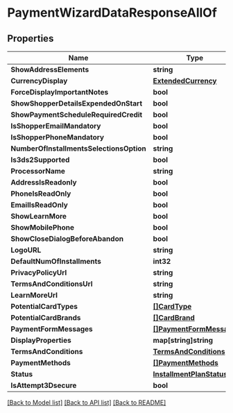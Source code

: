 # PaymentWizardDataResponseAllOf

## Properties

Name | Type | Description | Notes
------------ | ------------- | ------------- | -------------
**ShowAddressElements** | **string** |  | [optional] 
**CurrencyDisplay** | [**ExtendedCurrency**](ExtendedCurrency.md) |  | [optional] 
**ForceDisplayImportantNotes** | **bool** |  | 
**ShowShopperDetailsExpendedOnStart** | **bool** |  | 
**ShowPaymentScheduleRequiredCredit** | **bool** |  | 
**IsShopperEmailMandatory** | **bool** |  | 
**IsShopperPhoneMandatory** | **bool** |  | 
**NumberOfInstallmentsSelectionsOption** | **string** |  | [optional] 
**Is3ds2Supported** | **bool** |  | 
**ProcessorName** | **string** |  | [optional] 
**AddressIsReadonly** | **bool** |  | 
**PhoneIsReadOnly** | **bool** |  | 
**EmailIsReadOnly** | **bool** |  | 
**ShowLearnMore** | **bool** |  | 
**ShowMobilePhone** | **bool** |  | 
**ShowCloseDialogBeforeAbandon** | **bool** |  | 
**LogoURL** | **string** |  | [optional] 
**DefaultNumOfInstallments** | **int32** |  | 
**PrivacyPolicyUrl** | **string** |  | [optional] 
**TermsAndConditionsUrl** | **string** |  | [optional] 
**LearnMoreUrl** | **string** |  | [optional] 
**PotentialCardTypes** | [**[]CardType**](CardType.md) |  | [optional] 
**PotentialCardBrands** | [**[]CardBrand**](CardBrand.md) |  | [optional] 
**PaymentFormMessages** | [**[]PaymentFormMessage**](PaymentFormMessage.md) |  | [optional] 
**DisplayProperties** | **map[string]string** |  | [optional] 
**TermsAndConditions** | [**TermsAndConditions**](TermsAndConditions.md) |  | [optional] 
**PaymentMethods** | [**[]PaymentMethods**](PaymentMethods.md) |  | [optional] 
**Status** | [**InstallmentPlanStatus**](InstallmentPlanStatus.md) |  | 
**IsAttempt3Dsecure** | **bool** |  | 

[[Back to Model list]](../README.md#documentation-for-models) [[Back to API list]](../README.md#documentation-for-api-endpoints) [[Back to README]](../README.md)


